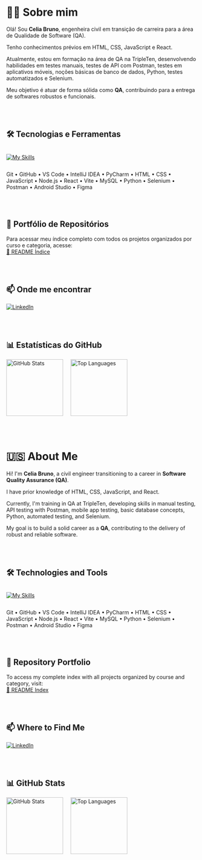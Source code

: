 # 👩‍💻 Sobre mim

Olá! Sou **Celia Bruno**, engenheira civil em transição de carreira para a área de Qualidade de Software (QA).

Tenho conhecimentos prévios em HTML, CSS, JavaScript e React.  

Atualmente, estou em formação na área de QA na TripleTen, desenvolvendo habilidades em testes manuais, testes de API com Postman, testes em aplicativos móveis, noções básicas de banco de dados, Python, testes automatizados e Selenium. 

Meu objetivo é atuar de forma sólida como **QA**, contribuindo para a entrega de softwares robustos e funcionais.

<br>

<br>

## 🛠️ Tecnologias e Ferramentas

<div style="display: flex; flex-wrap: wrap; justify-content: flex-start">
  
  [![My Skills](https://skillicons.dev/icons?i=git,github,vscode,idea,pycharm,html,css,js,nodejs,react,vite,mysql,py,selenium,postman,androidstudio,figma&theme=dark)](https://skillicons.dev)
  
</div>

Git • GitHub • VS Code • IntelliJ IDEA • PyCharm • HTML • CSS • JavaScript • Node.js • React • Vite • MySQL • Python • Selenium • Postman • Android Studio • Figma

<br>

<br>

## 📁 Portfólio de Repositórios

Para acessar meu índice completo com todos os projetos organizados por curso e categoria, acesse:  
[📂 README Índice](https://github.com/celiapaivab/readme-indice)


<br>

<br>

## 📫 Onde me encontrar

[![LinkedIn](https://img.shields.io/badge/LinkedIn-0077B5?style=for-the-badge&logo=linkedin&logoColor=white)](https://www.linkedin.com/in/celia-paiva/)


<br>

<br>

## 📊 Estatísticas do GitHub

<div style="display: flex; gap: 20px; flex-wrap: wrap; align-items: center;">

  <img src="https://github-readme-stats.vercel.app/api?username=celiapaivab&show_icons=true&theme=default&count_private=true" alt="GitHub Stats" height="150"/>
  
  <img src="https://github-readme-stats.vercel.app/api/top-langs/?username=celiapaivab&layout=compact&theme=default" alt="Top Languages" height="150"/>

</div>

<br>

<br>

<br>

# 🇺🇸 About Me

Hi! I'm **Celia Bruno**, a civil engineer transitioning to a career in **Software Quality Assurance (QA)**.

I have prior knowledge of HTML, CSS, JavaScript, and React.

Currently, I'm training in QA at TripleTen, developing skills in manual testing, API testing with Postman, mobile app testing, basic database concepts, Python, automated testing, and Selenium.

My goal is to build a solid career as a **QA**, contributing to the delivery of robust and reliable software.

<br>

<br>

## 🛠️ Technologies and Tools

<div style="display: flex; flex-wrap: wrap; justify-content: flex-start">

  [![My Skills](https://skillicons.dev/icons?i=git,github,vscode,idea,pycharm,html,css,js,nodejs,react,vite,mysql,py,selenium,postman,androidstudio,figma&theme=dark)](https://skillicons.dev)

</div>

Git • GitHub • VS Code • IntelliJ IDEA • PyCharm • HTML • CSS • JavaScript • Node.js • React • Vite • MySQL • Python • Selenium • Postman • Android Studio • Figma

<br>

<br>

## 📁 Repository Portfolio

To access my complete index with all projects organized by course and category, visit:  
[📂 README Index](https://github.com/celiapaivab/readme-indice)

<br>

<br>

## 📫 Where to Find Me

[![LinkedIn](https://img.shields.io/badge/LinkedIn-0077B5?style=for-the-badge&logo=linkedin&logoColor=white)](https://www.linkedin.com/in/celia-paiva/)

<br>

<br>

## 📊 GitHub Stats

<div style="display: flex; gap: 20px; flex-wrap: wrap; align-items: center;">

  <img src="https://github-readme-stats.vercel.app/api?username=celiapaivab&show_icons=true&theme=default&count_private=true" alt="GitHub Stats" height="150"/>

  <img src="https://github-readme-stats.vercel.app/api/top-langs/?username=celiapaivab&layout=compact&theme=default" alt="Top Languages" height="150"/>

</div>